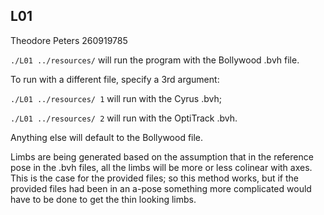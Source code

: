 ## L01

Theodore Peters 260919785

`./L01 ../resources/` will run the program with the Bollywood .bvh file.

To run with a different file, specify a 3rd argument:

`./L01 ../resources/ 1` will run with the Cyrus .bvh;

`./L01 ../resources/ 2` will run with the OptiTrack .bvh.

Anything else will default to the Bollywood file.

Limbs are being generated based on the assumption that in the reference pose in the .bvh files, all the limbs will be more or less colinear with axes. This is the case for the provided files; so this method works, but if the provided files had been in an a-pose something more complicated would have to be done to get the thin looking limbs.

